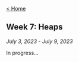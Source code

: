 [< Home](https://shammip.github.io/)

## Week 7: Heaps

*July 3, 2023 - July 9, 2023*

In progress...

